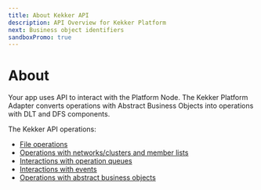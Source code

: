 ```yaml
---
title: About Kekker API
description: API Overview for Kekker Platform
next: Business object identifiers
sandboxPromo: true
---
```


# About

Your app uses API to interact with the Platform Node. 
The Kekker Platform Adapter converts operations with Abstract Business Objects into operations with DLT and DFS components.
 
The Kekker API operations:
* [File operations](/docs/api/file-operations.html)
* [Operations with networks/clusters and member lists](/docs/api/operations-with-networks.html)
* [Interactions with operation queues](/docs/api/interaction-with-operation-queues.html)
* [Interactions with events](/docs/api/interaction-with-events.html)
* [Operations with abstract business objects](/docs/api/operations-with-abstract-business-objects.html)
